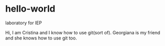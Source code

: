 # hello-world
laboratory for IEP

Hi, I am Cristina and I know how to use git(sort of).
Georgiana is my friend and she knows how to use git too.
